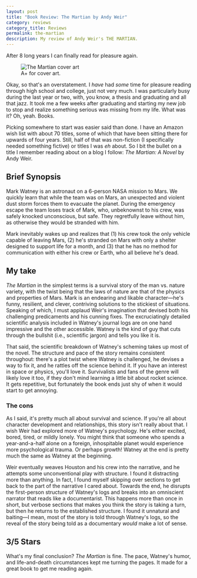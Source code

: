 ```yaml
---
layout: post
title: "Book Review: The Martian by Andy Weir"
category: reviews
category_title: Reviews
permalink: the-martian
description: My review of Andy Weir's THE MARTIAN.
---
```


After 8 long years I can finally read for pleasure again.

<figure class="alignright"><img src="http://cdn.roginfarrer.com/superbmeteors/The_Martian_2014.jpg" alt="The Martian cover art" /><figcaption>A+ for cover art.</figcaption></figure>

Okay, so that's an overstatement. I *have* had *some* time for pleasure reading through high school and college, just not very much. I was particularly busy during the last year or two, with, you know,  a thesis and graduating and all that jazz. It took me a few weeks after graduating and starting my new job to stop and realize something serious was missing from my life. What was it? Oh, yeah. Books.

Picking somewhere to start was easier said than done. I have an Amazon wish list with about 70 titles, some of which that have been sitting there for upwards of four years. Still, half of that was non-fiction (I specifically needed something fictive) or titles I was *eh* about. So I bit the bullet on a title I remember reading about on a blog I follow:
*The Martian: A Novel* by Andy Weir.

## Brief Synopsis

Mark Watney is an astronaut on a 6-person NASA mission to Mars. We quickly learn that while the team was on Mars, an unexpected and violent dust storm forces them to evacuate the planet. During the emergency escape the team loses track of Mark, who, unbeknownst to his crew, was safely knocked unconscious, but safe. They regretfully leave without him, as otherwise they would be stranded with him.

Mark inevitably wakes up and realizes that (1) his crew took the only vehicle capable of leaving Mars, (2) he's stranded on Mars with only a shelter designed to support life for a month, and (3) that he has no method for communication with either his crew or Earth, who all believe he's dead.

## My take

*The Martian* in the simplest terms is a survival story of the man vs. nature variety, with the twist being that the laws of nature are that of the physics and properties of Mars. Mark is an endearing and likable character—he's funny, resilient, and clever, contriving solutions to the stickiest of situations. Speaking of which, I must applaud Weir's imagination that devised both his challenging predicaments and his cunning fixes. The excruciatingly detailed scientific analysis included in Watney's journal logs are on one hand impressive and the other accessible. Watney is the kind of guy that cuts through the bullshit (i.e., scientific jargon) and tells you like it is.

That said, the scientific breakdown of Watney's scheming takes up most of the novel. The structure and pace of the story remains consistent throughout: there's a plot twist where Watney is challenged, he devises a way to fix it, and he rattles off the science behind it. If you have an interest in space or physics, you'll love it. Survivalists and fans of the genre will likely love it too, if they don't mind learning a little bit about rocket science. It gets repetitive, but fortunately the book ends just shy of when it would start to get annoying.

### The cons

As I said, it's pretty much all about survival and science. If you're all about character development and relationships, this story isn't really about that. I wish Weir had explored more of Watney's psychology. He's either excited, bored, tired, or mildly lonely. You might think that someone who spends a year-and-a-half alone on a foreign, inhospitable planet would experience more psychological trauma. Or perhaps growth! Watney at the end is pretty much the same as Watney at the beginning.

Weir eventually weaves Houston and his crew into the narrative, and he attempts some unconventional play with structure. I found it distracting more than anything. In fact, I found myself skipping over sections to get back to the part of the narrative I cared about. Towards the end, he disrupts the first-person structure of Watney's logs and breaks into an omniscient narrator that reads like a documentarist. This happens more than once in short, but verbose sections that makes you think the story is taking a turn, but then he returns to the established structure. I found it unnatural and baiting—I mean, most of the story is told through Watney's logs, so the reveal of the story being told as a documentary *would* make a lot of sense. 

## 3/5 Stars

What's my final conclusion? *The Martian* is fine. The pace, Watney's humor, and life-and-death circumstances kept me turning the pages. It made for a great book to get me reading again. 